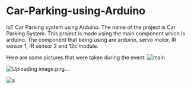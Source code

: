 # Car-Parking-using-Arduino
IoT Car Parking system using Arduino.
The name of the project is Car Parking System. This project is made using the main component which is arduino.
The component that being using are arduino, servo motor, IR sensor 1, IR sensor 2 and 12c module.

Here are some pictures that were taken during the event:
![main](https://github.com/fsdkumk/IoT-Smart-Street-Light-using-ESP8266/assets/141599942/9a3e68b3-38b3-4af5-b3e1-67cba6ed4b08)

![Uploading image.png…]()

![s](https://github.com/fsdkumk/IoT-Parking-System-using-Arduino/assets/141599942/12fac98d-8461-4f73-bbe4-78557ca21e19)
